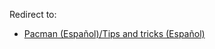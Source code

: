 Redirect to:

*   [Pacman (Español)/Tips and tricks (Español)](/index.php/Pacman_(Espa%C3%B1ol)/Tips_and_tricks_(Espa%C3%B1ol) "Pacman (Español)/Tips and tricks (Español)")